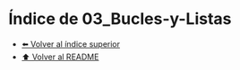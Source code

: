 # Índice de 03_Bucles-y-Listas



- [⬅️ Volver al índice superior](../Index.md)
- [⬆️ Volver al README](/README.md)
